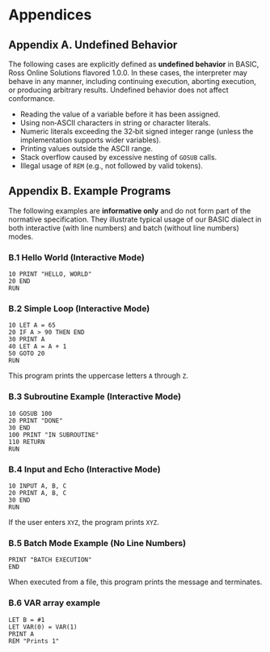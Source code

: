 # Appendices

## Appendix A. Undefined Behavior

The following cases are explicitly defined as **undefined behavior** in BASIC, Ross Online Solutions flavored 1.0.0.
In these cases, the interpreter may behave in any manner, including continuing execution, aborting execution, or producing arbitrary results.
Undefined behavior does not affect conformance.

- Reading the value of a variable before it has been assigned.
- Using non‑ASCII characters in string or character literals.
- Numeric literals exceeding the 32‑bit signed integer range (unless the implementation supports wider variables).
- Printing values outside the ASCII range.
- Stack overflow caused by excessive nesting of `GOSUB` calls.
- Illegal usage of `REM` (e.g., not followed by valid tokens).

## Appendix B. Example Programs

The following examples are **informative only** and do not form part of the normative specification.
They illustrate typical usage of our BASIC dialect in both interactive (with line numbers) and batch (without line numbers) modes.

### B.1 Hello World (Interactive Mode)
```bas
10 PRINT "HELLO, WORLD"
20 END
RUN
```

### B.2 Simple Loop (Interactive Mode)
```bas
10 LET A = 65
20 IF A > 90 THEN END
30 PRINT A
40 LET A = A + 1
50 GOTO 20
RUN
```
This program prints the uppercase letters `A` through `Z`.

### B.3 Subroutine Example (Interactive Mode)
```bas
10 GOSUB 100
20 PRINT "DONE"
30 END
100 PRINT "IN SUBROUTINE"
110 RETURN
RUN
```

### B.4 Input and Echo (Interactive Mode)
```bas
10 INPUT A, B, C
20 PRINT A, B, C
30 END
RUN
```
If the user enters `XYZ`, the program prints `XYZ`.

### B.5 Batch Mode Example (No Line Numbers)
```bas
PRINT "BATCH EXECUTION"
END
```
When executed from a file, this program prints the message and terminates.

### B.6 VAR array example
```bas
LET B = #1
LET VAR(0) = VAR(1)
PRINT A
REM "Prints 1"
```
